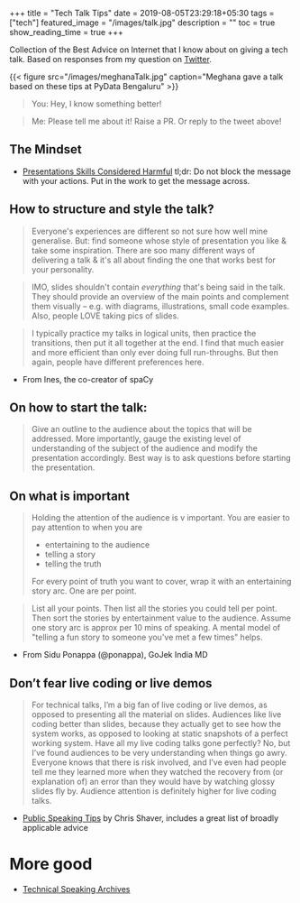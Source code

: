 +++
title =  "Tech Talk Tips"
date = 2019-08-05T23:29:18+05:30
tags = ["tech"]
featured_image = "/images/talk.jpg"
description = ""
toc = true
show_reading_time = true
+++

Collection of the Best Advice on Internet that I know about on giving a tech talk. Based on responses from my question on [Twitter](https://twitter.com/NirantK/status/1149155845604704257). 

{{< figure src="/images/meghanaTalk.jpg" caption="Meghana gave a talk based on these tips at PyData Bengaluru" >}}

> You: Hey, I know something better! 

> Me: Please tell me about it! Raise a PR. Or reply to the tweet above!

## The Mindset
- [Presentations Skills Considered Harmful](http://seriouspony.com/blog/2013/10/4/presentation-skills-considered-harmful)
tl;dr: Do not block the message with your actions. Put in the work to get the message across. 

## How to structure and style the talk? 

> Everyone's experiences are different so not sure how well mine generalise. But: find someone whose style of presentation you like & take some inspiration. There are soo many different ways of delivering a talk & it's all about finding the one that works best for your personality.

> IMO, slides shouldn't contain *everything* that's being said in the talk. They should provide an overview of the main points and complement them visually – e.g. with diagrams, illustrations, small code examples. Also, people LOVE taking pics of slides.

> I typically practice my talks in logical units, then practice the transitions, then put it all together at the end. I find that much easier and more efficient than only ever doing full run-throughs. But then again, people have different preferences here.

- From Ines, the co-creator of spaCy


## On how to start the talk: 
> Give an outline to the audience about the topics that will be addressed. More importantly, gauge the existing level of understanding of the subject of the audience and modify the presentation accordingly. Best way is to ask questions before starting the presentation.

## On what is important
> Holding the attention of the audience is v important. You are easier to pay attention to when you are 
> * entertaining to the audience
> * telling a story
> * telling the truth
> 
> For every point of truth you want to cover, wrap it with an entertaining story arc. One are per point.

> List all your points. Then list all the stories you could tell per point. Then sort the stories by entertainment value to the audience. 
> Assume one story arc is approx per 10 mins of speaking. A mental model of "telling a fun story to someone you've met a few times" helps.
- From Sidu Ponappa (@ponappa), GoJek India MD


## Don’t fear live coding or live demos

> For technical talks, I’m a big fan of live coding or live demos, as opposed to presenting all the material on slides. Audiences like live coding better than slides, because they actually get to see how the system works, as opposed to looking at static snapshots of a perfect working system. Have all my live coding talks gone perfectly? No, but I’ve found audiences to be very understanding when things go awry. Everyone knows that there is risk involved, and I’ve even had people tell me they learned more when they watched the recovery from (or explanation of) an error than they would have by watching glossy slides fly by. Audience attention is definitely higher for live coding talks.

- [Public Speaking Tips](https://cjshaver.com/bl0166/) by Chris Shaver, includes a great list of broadly applicable advice

# More good
- [Technical Speaking Archives](https://twitter.com/techspeakdigest?lang=en)
